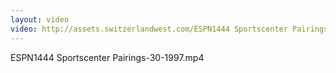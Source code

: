 ```yaml
---
layout: video
video: http://assets.switzerlandwest.com/ESPN1444 Sportscenter Pairings-30-1997.mp4
---
```

ESPN1444 Sportscenter Pairings-30-1997.mp4
